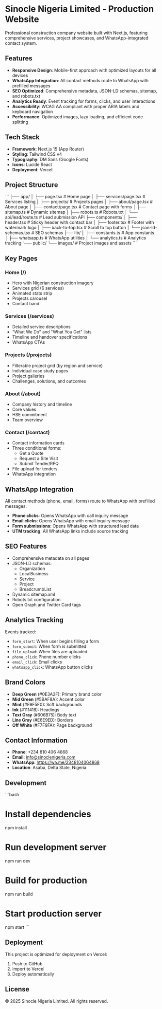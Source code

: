 # Sinocle Nigeria Limited - Production Website

Professional construction company website built with Next.js, featuring comprehensive services, project showcases, and WhatsApp-integrated contact system.

## Features

- **Responsive Design**: Mobile-first approach with optimized layouts for all devices
- **WhatsApp Integration**: All contact methods route to WhatsApp with prefilled messages
- **SEO Optimized**: Comprehensive metadata, JSON-LD schemas, sitemap, and robots.txt
- **Analytics Ready**: Event tracking for forms, clicks, and user interactions
- **Accessibility**: WCAG AA compliant with proper ARIA labels and keyboard navigation
- **Performance**: Optimized images, lazy loading, and efficient code splitting

## Tech Stack

- **Framework**: Next.js 15 (App Router)
- **Styling**: Tailwind CSS v4
- **Typography**: DM Sans (Google Fonts)
- **Icons**: Lucide React
- **Deployment**: Vercel

## Project Structure

\`\`\`
├── app/
│   ├── page.tsx              # Home page
│   ├── services/page.tsx     # Services listing
│   ├── projects/             # Projects pages
│   ├── about/page.tsx        # About page
│   ├── contact/page.tsx      # Contact page with forms
│   ├── sitemap.ts            # Dynamic sitemap
│   ├── robots.ts             # Robots.txt
│   └── api/lead/route.ts     # Lead submission API
├── components/
│   ├── header.tsx            # Sticky header with contact bar
│   ├── footer.tsx            # Footer with watermark logo
│   ├── back-to-top.tsx       # Scroll to top button
│   └── json-ld-schemas.tsx   # SEO schemas
├── lib/
│   ├── constants.ts          # App constants
│   ├── whatsapp.ts           # WhatsApp utilities
│   └── analytics.ts          # Analytics tracking
└── public/
    └── images/               # Project images and assets
\`\`\`

## Key Pages

### Home (/)
- Hero with Nigerian construction imagery
- Services grid (6 services)
- Animated stats strip
- Projects carousel
- Contact band

### Services (/services)
- Detailed service descriptions
- "What We Do" and "What You Get" lists
- Timeline and handover specifications
- WhatsApp CTAs

### Projects (/projects)
- Filterable project grid (by region and service)
- Individual case study pages
- Project galleries
- Challenges, solutions, and outcomes

### About (/about)
- Company history and timeline
- Core values
- HSE commitment
- Team overview

### Contact (/contact)
- Contact information cards
- Three conditional forms:
  - Get a Quote
  - Request a Site Visit
  - Submit Tender/RFQ
- File upload for tenders
- WhatsApp integration

## WhatsApp Integration

All contact methods (phone, email, forms) route to WhatsApp with prefilled messages:

- **Phone clicks**: Opens WhatsApp with call inquiry message
- **Email clicks**: Opens WhatsApp with email inquiry message
- **Form submissions**: Opens WhatsApp with structured lead data
- **UTM tracking**: All WhatsApp links include source tracking

## SEO Features

- Comprehensive metadata on all pages
- JSON-LD schemas:
  - Organization
  - LocalBusiness
  - Service
  - Project
  - BreadcrumbList
- Dynamic sitemap.xml
- Robots.txt configuration
- Open Graph and Twitter Card tags

## Analytics Tracking

Events tracked:
- `form_start`: When user begins filling a form
- `form_submit`: When form is submitted
- `file_upload`: When files are uploaded
- `phone_click`: Phone number clicks
- `email_click`: Email clicks
- `whatsapp_click`: WhatsApp button clicks

## Brand Colors

- **Deep Green** (#0E3A2F): Primary brand color
- **Mid Green** (#5BAF8A): Accent color
- **Mint** (#E9F5F0): Soft backgrounds
- **Ink** (#111418): Headings
- **Text Gray** (#606B75): Body text
- **Line Gray** (#E6E9ED): Borders
- **Off White** (#F7F9FA): Page background

## Contact Information

- **Phone**: +234 810 406 4868
- **Email**: info@sinoclenigeria.com
- **WhatsApp**: https://wa.me/2348104064868
- **Location**: Asaba, Delta State, Nigeria

## Development

\`\`\`bash
# Install dependencies
npm install

# Run development server
npm run dev

# Build for production
npm run build

# Start production server
npm start
\`\`\`

## Deployment

This project is optimized for deployment on Vercel:

1. Push to GitHub
2. Import to Vercel
3. Deploy automatically

## License

© 2025 Sinocle Nigeria Limited. All rights reserved.
